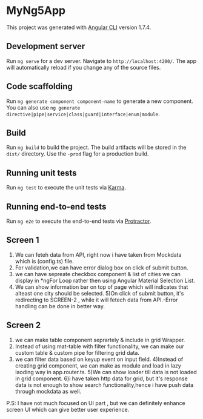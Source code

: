 # MyNg5App

This project was generated with [Angular CLI](https://github.com/angular/angular-cli) version 1.7.4.

## Development server

Run `ng serve` for a dev server. Navigate to `http://localhost:4200/`. The app will automatically reload if you change any of the source files.

## Code scaffolding

Run `ng generate component component-name` to generate a new component. You can also use `ng generate directive|pipe|service|class|guard|interface|enum|module`.

## Build

Run `ng build` to build the project. The build artifacts will be stored in the `dist/` directory. Use the `-prod` flag for a production build.

## Running unit tests

Run `ng test` to execute the unit tests via [Karma](https://karma-runner.github.io).

## Running end-to-end tests

Run `ng e2e` to execute the end-to-end tests via [Protractor](http://www.protractortest.org/).



## Screen 1 ##

1) We can feteh data from API, right now i have taken from Mockdata which is (config.ts) file.
2) For validation,we can have error dialog box on click of submit button.
3) we can have sepreate checkbox component  & list of cities we can display in *ngFor Loop rather then using Angular Material Selection List.
4) We can show information bar on top of page which will indicates that alteast one city should be selected.
5)On click of submit button, it's redirecting to SCREEN-2 , while it will fetech data from API.-Error handling can be done in better way.



## Screen 2 ##

1) we can make table component seprartely & include in grid Wrapper.
2) Instead of using mat-table with filter functionality, we can make our custom table & custom pipe for filtering grid data.
3) we can filter data based on keyup event on input field.
4)Instead of creating grid component, we can make as module and load in lazy laoding way in app.router.ts.
5)We can show loader till data is not loaded in grid component.
6)i have taken http data for grid, but it's response data is not enough to show search functionality,hence i have push data through mockdata as well.


P.S: I have not much focused on UI part , but we can definitely enhance screen UI which can give better user experience.



